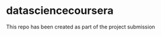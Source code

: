 datasciencecoursera
===================

This repo has been created as part of the project submission
